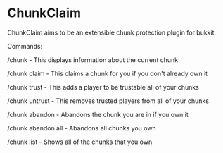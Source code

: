 ChunkClaim
==========

ChunkClaim aims to be an extensible chunk protection plugin for bukkit.  

Commands:

/chunk - This displays information about the current chunk

/chunk claim - This claims a chunk for you if you don't already own it

/chunk trust <player> - This adds a player to be trustable all of your chunks

/chunk untrust <player> - This removes trusted players from all of your chunks

/chunk abandon - Abandons the chunk you are in if you own it

/chunk abandon all - Abandons all chunks you own

/chunk list - Shows all of the chunks that you own

